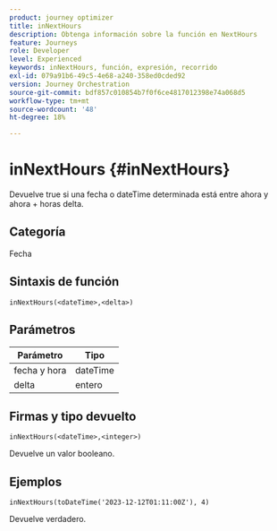 ```yaml
---
product: journey optimizer
title: inNextHours
description: Obtenga información sobre la función en NextHours
feature: Journeys
role: Developer
level: Experienced
keywords: inNextHours, función, expresión, recorrido
exl-id: 079a91b6-49c5-4e68-a240-358ed0cded92
version: Journey Orchestration
source-git-commit: bdf857c010854b7f0f6ce4817012398e74a068d5
workflow-type: tm+mt
source-wordcount: '48'
ht-degree: 18%

---
```


# inNextHours {#inNextHours}

Devuelve true si una fecha o dateTime determinada está entre ahora y ahora + horas delta.

## Categoría

Fecha

## Sintaxis de función

`inNextHours(<dateTime>,<delta>)`

## Parámetros

| Parámetro | Tipo |
|-----------|------------------|
| fecha y hora | dateTime |
| delta | entero |

## Firmas y tipo devuelto

`inNextHours(<dateTime>,<integer>)`

Devuelve un valor booleano.

## Ejemplos

`inNextHours(toDateTime('2023-12-12T01:11:00Z'), 4)`

Devuelve verdadero.
